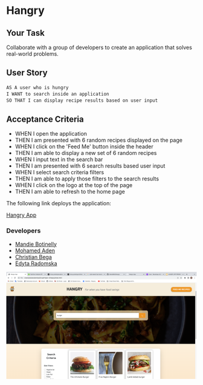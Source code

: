 # Hangry

## Your Task

Collaborate with a group of developers to create an application that solves real-world problems.

## User Story

```md
AS A user who is hungry
I WANT to search inside an application
SO THAT I can display recipe results based on user input
```

## Acceptance Criteria

- WHEN I open the application
- THEN I am presented with 6 random recipes displayed on the page
- WHEN I click on the 'Feed Me' button inside the header
- THEN I am able to display a new set of 6 random recipes
- WHEN I input text in the search bar
- THEN I am presented with 6 search results based user input
- WHEN I select search criteria filters
- THEN I am able to apply those filters to the search results
- WHEN I click on the logo at the top of the page
- THEN I am able to refresh to the home page

The following link deploys the application:

[Hangry App](https://mandiebot.github.io/Hangry/)

### Developers

- [Mandie Botinelly](https://github.com/MandieBot)
- [Mohamed Aden](https://github.com/mo-aden)
- [Christian Bega](https://github.com/T3mpz)
- [Edyta Radomska](https://github.com/edyta0106)

![Alt text](./assets/images/Screenshot%20of%20Deplyed%20App.png)
